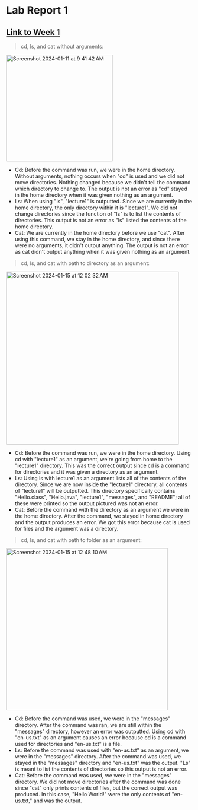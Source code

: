 # **Lab Report 1**
[Link to Week 1](https://ucsd-cse15l-w24.github.io/index.html)
---
> cd, ls, and cat without arguments:
<img width="288" alt="Screenshot 2024-01-11 at 9 41 42 AM" src="https://github.com/lvciann/cse15l-lab-reports/assets/105315522/4e37e5b1-9658-4605-818e-7d8bcafba2bb">

- Cd: Before the command was run, we were in the home directory. Without arguments, nothing occurs when "cd" is used and we did not move directories.  Nothing changed because we didn't tell the command which directory to change to. The output is not an error as "cd" stayed in the home directory when it was given nothing as an argument.
- Ls: When using "ls", "lecture1" is outputted. Since we are currently in the home directory, the only directory within it is "lecture1". We did not change directories since the function of "ls" is to list the contents of directories. This output is not an error as "ls" listed the contents of the home directory.
- Cat: We are currently in the home directory before we use "cat". After using this command, we stay in the home directory, and since there were no arguments, it didn't output anything. The output is not an error as cat didn't output anything when it was given nothing as an argument.


>cd, ls, and cat with path to directory as an argument:
<img width="467" alt="Screenshot 2024-01-15 at 12 02 32 AM" src="https://github.com/lvciann/cse15l-lab-reports/assets/105315522/03cb49e5-18ad-4342-94bf-f71a2c56c2fc">

- Cd: Before the command was run, we were in the home directory. Using cd with "lecture1" as an argument, we're going from home to the "lecture1" directory. This was the correct output since cd is a command for directories and it was given a directory as an argument.
- Ls: Using ls with lecture1 as an argument lists all of the contents of the directory. Since we are now inside the "lecture1" directory, all contents of "lecture1" will be outputted. This directory specifically contains "Hello.class", "Hello.java", "lecture1", "messages", and "README"; all of these were printed so the output pictured was not an error.
- Cat: Before the command with the directory as an argument we were in the home directory. After the command, we stayed in home directory and the output produces an error. We got this error because cat is used for files and the argument was a directory. 


>cd, ls, and cat with path to folder as an argument:
<img width="437" alt="Screenshot 2024-01-15 at 12 48 10 AM" src="https://github.com/lvciann/cse15l-lab-reports/assets/105315522/10885351-20e4-4651-aa53-2f97abdd7fd7">

- Cd: Before the command was used, we were in the "messages" directory. After the command was ran, we are still within the "messages" directory, however an error was outputted. Using cd with "en-us.txt" as an argument causes an error because cd is a command used for directories and "en-us.txt" is a file.
- Ls: Before the command was used with "en-us.txt" as an argument, we were in the "messages" directory. After the command was used, we stayed in the "messages" directory and "en-us.txt" was the output. "Ls" is meant to list the contents of directories so this output is not an error.
- Cat: Before the command was used, we were in the "messages" directory. We did not move directories after the command was done since "cat" only prints contents of files, but the correct output was produced. In this case, "Hello World!" were the only contents of "en-us.txt," and was the output. 

